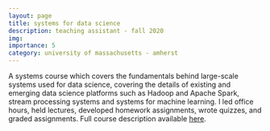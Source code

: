 ```yaml
---
layout: page
title: systems for data science
description: teaching assistant - fall 2020
img: 
importance: 5
category: university of massachusetts - amherst
---
```

<!-- ---
title: "COMPSCI 532: Systems for Data Science (Fall 2020)"
collection: teaching
type: "Graduate course, Teaching Assistant"
permalink: 
venue: UMass Amherst 
date: 2020-09-01
location: "Amherst, United States"
--- -->

A systems course which covers the fundamentals behind large-scale systems used for data science, covering the details of existing and emerging data science platforms such as Hadoop and Apache Spark, stream processing systems and systems for machine learning.  I led office hours, held lectures, developed homework assignments, wrote quizzes, and graded assignments.  Full course description available [here](https://guanh01.github.io/teaching/2021-spring-cs532/#:~:text=In%20this%20course%2C%20students%20will,fast%20analyses%20on%20large%20datasets.).  